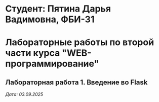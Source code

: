 # Студент: Пятина Дарья Вадимовна, ФБИ-31

# Лабораторные работы по второй части курса "WEB-программирование"

## Лабораторная работа 1. Введение во Flask 

*Дата: 03.09.2025*
